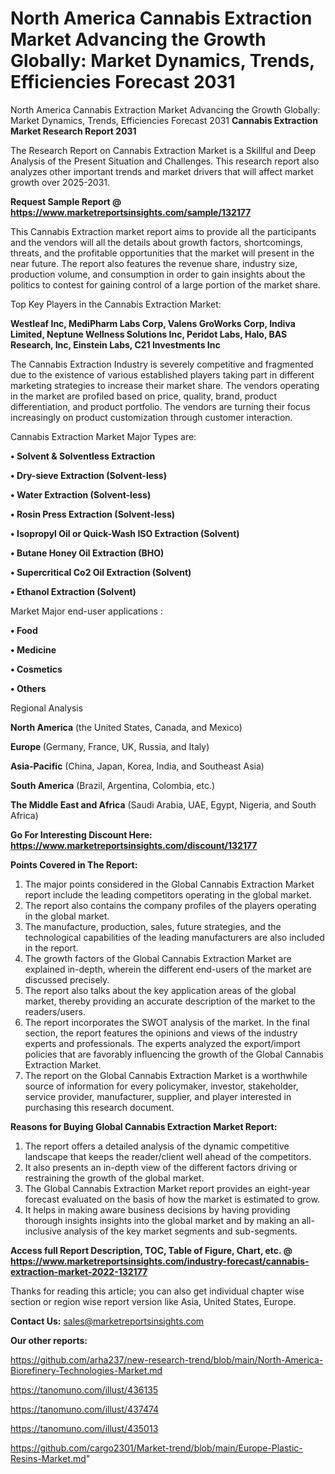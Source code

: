 # North America Cannabis Extraction Market Advancing the Growth Globally: Market Dynamics, Trends, Efficiencies Forecast 2031
North America Cannabis Extraction Market Advancing the Growth Globally: Market Dynamics, Trends, Efficiencies Forecast 2031
<strong>Cannabis Extraction Market Research Report 2031</strong>

The Research Report on Cannabis Extraction Market is a Skillful and Deep Analysis of the Present Situation and Challenges. This research report also analyzes other important trends and market drivers that will affect market growth over 2025-2031.

<strong>Request Sample Report @ <a href=https://www.marketreportsinsights.com/sample/132177>https://www.marketreportsinsights.com/sample/132177</a></strong>

This Cannabis Extraction market report aims to provide all the participants and the vendors will all the details about growth factors, shortcomings, threats, and the profitable opportunities that the market will present in the near future. The report also features the revenue share, industry size, production volume, and consumption in order to gain insights about the politics to contest for gaining control of a large portion of the market share.

Top Key Players in the Cannabis Extraction Market:

<strong>Westleaf Inc, MediPharm Labs Corp, Valens GroWorks Corp, Indiva Limited, Neptune Wellness Solutions Inc, Peridot Labs, Halo, BAS Research, Inc, Einstein Labs, C21 Investments Inc</strong>

The Cannabis Extraction Industry is severely competitive and fragmented due to the existence of various established players taking part in different marketing strategies to increase their market share. The vendors operating in the market are profiled based on price, quality, brand, product differentiation, and product portfolio. The vendors are turning their focus increasingly on product customization through customer interaction.

Cannabis Extraction Market Major Types are:

<strong>• Solvent & Solventless Extraction

• Dry-sieve Extraction (Solvent-less)

• Water Extraction (Solvent-less)

• Rosin Press Extraction (Solvent-less)

• Isopropyl Oil or Quick-Wash ISO Extraction (Solvent)

• Butane Honey Oil Extraction (BHO)

• Supercritical Co2 Oil Extraction (Solvent)

• Ethanol Extraction (Solvent)</strong>

Market Major end-user applications :

<strong>• Food

• Medicine

• Cosmetics

• Others</strong>

Regional Analysis

</u><strong><b>North America</b></strong> (the United States, Canada, and Mexico)

<strong><b>Europe </b></strong>(Germany, France, UK, Russia, and Italy)

<strong><b>Asia-Pacific</b></strong> (China, Japan, Korea, India, and Southeast Asia)

<strong><b>South America</b></strong> (Brazil, Argentina, Colombia, etc.)

<strong><b>The Middle East and Africa</b></strong> (Saudi Arabia, UAE, Egypt, Nigeria, and South Africa)

<strong>Go For Interesting Discount Here: <a href=https://www.marketreportsinsights.com/discount/132177>https://www.marketreportsinsights.com/discount/132177</a></strong>

<strong>Points Covered in The Report:</strong>
<ol>
  <li>The major points considered in the Global Cannabis Extraction Market report include the leading competitors operating in the global market.</li>
  <li>The report also contains the company profiles of the players operating in the global market.</li>
  <li>The manufacture, production, sales, future strategies, and the technological capabilities of the leading manufacturers are also included in the report.</li>
  <li>The growth factors of the Global Cannabis Extraction Market are explained in-depth, wherein the different end-users of the market are discussed precisely.</li>
  <li>The report also talks about the key application areas of the global market, thereby providing an accurate description of the market to the readers/users.</li>
  <li>The report incorporates the SWOT analysis of the market. In the final section, the report features the opinions and views of the industry experts and professionals. The experts analyzed the export/import policies that are favorably influencing the growth of the Global Cannabis Extraction Market.</li>
  <li>The report on the Global Cannabis Extraction Market is a worthwhile source of information for every policymaker, investor, stakeholder, service provider, manufacturer, supplier, and player interested in purchasing this research document.</li>
</ol>
<strong>Reasons for Buying Global Cannabis Extraction Market Report:</strong>

<ol>
  <li>The report offers a detailed analysis of the dynamic competitive landscape that keeps the reader/client well ahead of the competitors.</li>
  <li>It also presents an in-depth view of the different factors driving or restraining the growth of the global market.</li>
  <li>The Global Cannabis Extraction Market report provides an eight-year forecast evaluated on the basis of how the market is estimated to grow.</li>
  <li>It helps in making aware business decisions by having providing thorough insights insights into the global market and by making an all-inclusive analysis of the key market segments and sub-segments.</li>
</ol>
<strong>Access full Report Description, TOC, Table of Figure, Chart, etc. @ <a href=https://www.marketreportsinsights.com/industry-forecast/cannabis-extraction-market-2022-132177>https://www.marketreportsinsights.com/industry-forecast/cannabis-extraction-market-2022-132177</a></strong>


Thanks for reading this article; you can also get individual chapter wise section or region wise report version like Asia, United States, Europe.

<strong>Contact Us:</strong>
sales@marketreportsinsights.com

<strong>Our other reports:</strong>

<a href=https://github.com/arha237/new-research-trend/blob/main/North-America-Biorefinery-Technologies-Market.md>https://github.com/arha237/new-research-trend/blob/main/North-America-Biorefinery-Technologies-Market.md</a>

<a href=https://tanomuno.com/illust/436135>https://tanomuno.com/illust/436135</a>

<a href=https://tanomuno.com/illust/437474>https://tanomuno.com/illust/437474</a>

<a href=https://tanomuno.com/illust/435013>https://tanomuno.com/illust/435013</a>

<a href=https://github.com/cargo2301/Market-trend/blob/main/Europe-Plastic-Resins-Market.md>https://github.com/cargo2301/Market-trend/blob/main/Europe-Plastic-Resins-Market.md</a>"
